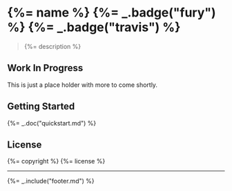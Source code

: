 # {%= name %} {%= _.badge("fury") %} {%= _.badge("travis") %}

> {%= description %}

## Work In Progress
This is just a place holder with more to come shortly.

## Getting Started
{%= _.doc("quickstart.md") %}

## License
{%= copyright %}
{%= license %}

***

{%= _.include("footer.md") %}